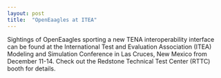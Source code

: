 ```yaml
---
layout: post
title:  "OpenEaagles at ITEA"
---
```

Sightings of OpenEaagles sporting a new TENA interoperability interface can be found at the International Test and Evaluation Association (ITEA) Modeling and Simulation Conference in Las Cruces, New Mexico from December 11-14. Check out the Redstone Technical Test Center (RTTC) booth for details.
